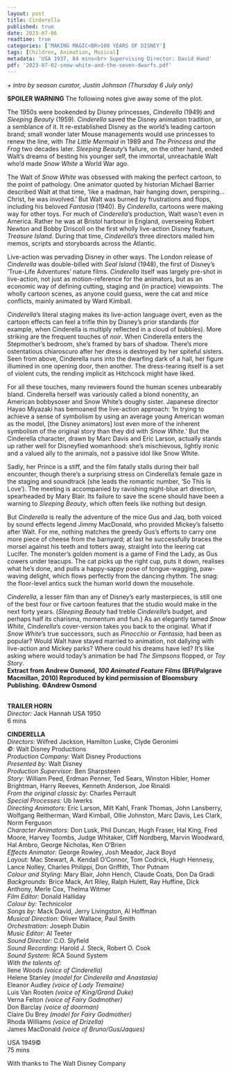 ```yaml
---
layout: post
title: Cinderella
published: true
date: 2023-07-06
readtime: true
categories: ['MAKING MAGIC<BR>100 YEARS OF DISNEY']
tags: [Children, Animation, Musical]
metadata: 'USA 1937, 84 mins<br> Supervising Director: David Hand'
pdf: '2023-07-02-snow-white-and-the-seven-dwarfs.pdf'
---
```



_+ intro by season curator, Justin Johnson (Thursday 6 July only)_

**SPOILER WARNING** The following notes give away some of the plot.

The 1950s were bookended by Disney princesses, _Cinderella_ (1949) and _Sleeping Beauty_ (1959). _Cinderella_ saved the Disney animation tradition, or a semblance of it. It re-established Disney as the world’s leading cartoon brand; small wonder later Mouse managements would use princesses to renew the line, with _The Little Mermaid_ in 1989 and _The Princess and the Frog_ two decades later. _Sleeping Beauty_’s failure, on the other hand, ended Walt’s dreams of besting his younger self, the immortal, unreachable Walt who’d made _Snow White_ a World War ago.

The Walt of _Snow White_ was obsessed with making the perfect cartoon, to the point of pathology. One animator quoted by historian Michael Barrier described Walt at that time, ‘like a madman, hair hanging down, perspiring... Christ, he was involved.’ But Walt was burned by frustrations and flops, including his beloved _Fantasia_ (1940). By _Cinderella_, cartoons were making way for other toys. For much of _Cinderella_’s production, Walt wasn’t even in America. Rather he was at Bristol harbour in England, overseeing Robert Newton and Bobby Driscoll on the first wholly live-action Disney feature, _Treasure Island_. During that time, _Cinderella_’s three directors mailed him memos, scripts and storyboards across the Atlantic.

Live-action was pervading Disney in other ways. The London release of _Cinderella_ was double-billed with _Seal Island_ (1948), the first of Disney’s ‘True-Life Adventures’ nature films. _Cinderella_ itself was largely pre-shot in live-action, not just as motion-reference for the animators, but as an economic way of defining cutting, staging and (in practice) viewpoints. The wholly cartoon scenes, as anyone could guess, were the cat and mice conflicts, mainly animated by Ward Kimball.

_Cinderella_’s literal staging makes its live-action language overt, even as the cartoon effects can feel a trifle thin by Disney’s prior standards (for example, when Cinderella is multiply reflected in a cloud of bubbles). More striking are the frequent touches of _noir_. When Cinderella enters the Stepmother’s bedroom, she’s framed by bars of shadow. There’s more ostentatious chiaroscuro after her dress is destroyed by her spiteful sisters. Seen from above, Cinderella runs into the dwarfing dark of a hall, her figure illumined in one opening door, then another. The dress-tearing itself is a set of violent cuts, the rending implicit as Hitchcock might have liked.

For all these touches, many reviewers found the human scenes unbearably bland. Cinderella herself was variously called a blond nonentity, an American bobbysoxer and Snow White’s doughy sister. Japanese director Hayao Miyazaki has bemoaned the live-action approach: ‘In trying to achieve a sense of symbolism by using an average young American woman as the model, [the Disney animators] lost even more of the inherent symbolism of the original story than they did with _Snow White_.’ But the Cinderella character, drawn by Marc Davis and Eric Larson, actually stands up rather well for Disneyfied womanhood: she’s mischievous, lightly ironic and a valued ally to the animals, not a passive idol like Snow White.

Sadly, her Prince is a stiff, and the film fatally stalls during their ball encounter, though there’s a surprising stress on Cinderella’s female gaze in the staging and soundtrack (she leads the romantic number, ‘So This Is Love’). The meeting is accompanied by ravishing night-blue art direction, spearheaded by Mary Blair. Its failure to save the scene should have been a warning to _Sleeping Beauty_, which often feels like nothing but design.

But _Cinderella_ is really the adventure of the mice Gus and Jaq, both voiced by sound effects legend Jimmy MacDonald, who provided Mickey’s falsetto after Walt. For me, nothing matches the greedy Gus’s efforts to carry one more piece of cheese from the barnyard; at last he successfully braces the morsel against his teeth and totters away, straight into the leering cat Lucifer. The monster’s golden moment is a game of Find the Lady, as Gus cowers under teacups. The cat picks up the right cup, puts it down, realises what he’s done, and pulls a happy-sappy pose of tongue-wagging, paw-waving delight, which flows perfectly from the dancing rhythm. The snag: the floor-level antics suck the human world down the mousehole.

_Cinderella_, a lesser film than any of Disney’s early masterpieces, is still one of the best four or five cartoon features that the studio would make in the next forty years. (_Sleeping Beauty_ had treble _Cinderella_’s budget, and perhaps half its charisma, momentum and fun.) As an elegantly tamed _Snow White_, _Cinderella_’s cover-version takes you back to the original. What if _Snow White_’s true successors, such as _Pinocchio_ or _Fantasia_, had been as popular? Would Walt have stayed married to animation, not dallying with live-action and Mickey parks? Where could his dreams have led? It’s like asking where would today’s animation be had _The Simpsons_ flopped, or _Toy Story_.  
**Extract from Andrew Osmond, _100 Animated Feature Films_ (BFI/Palgrave Macmillan, 2010) Reproduced by kind permission of Bloomsbury Publishing. ©Andrew Osmond**  
<br>

**TRAILER HORN**  
_Director:_ Jack Hannah
USA 1950  
6 mins  

**CINDERELLA**  
_Directors:_ Wilfred Jackson, Hamilton Luske,
Clyde Geronimi  
_©:_ Walt Disney Productions  
_Production Company:_ Walt Disney Productions  
_Presented by:_ Walt Disney  
_Production Supervisor:_ Ben Sharpsteen  
_Story:_ William Peed, Erdman Penner, Ted Sears, Winston Hibler, Homer Brightman, Harry Reeves, Kenneth Anderson, Joe Rinaldi  
_From the original classic by:_ Charles Perrault  
_Special Processes:_ Ub Iwerks  
_Directing Animators:_ Eric Larson, Milt Kahl, Frank Thomas, John Lansberry, Wolfgang Reitherman, Ward Kimball, Ollie Johnston, Marc Davis, Les Clark, Norm Ferguson  
_Character Animators:_ Don Lusk, Phil Duncan, Hugh Fraser, Hal King, Fred Moore, Harvey Toombs, Judge Whitaker, Cliff Nordberg, Marvin Woodward, Hal Ambro, George Nicholas, Ken O’Brien  
_Effects Animator:_ George Rowley, Josh Meador, Jack Boyd  
_Layout:_ Mac Stewart, A. Kendall O’Connor, Tom Codrick, Hugh Hennesy, Lance Nolley, Charles Philippi, Don Griffith, Thor Putnam  
_Colour and Styling:_ Mary Blair, John Hench, Claude Coats, Don Da Gradi  
_Backgrounds:_ Brice Mack, Art Riley, Ralph Hulett, Ray Huffine, Dick Anthony, Merle Cox, Thelma Witmer  
_Film Editor:_ Donald Halliday  
_Colour by:_ Technicolor  
_Songs by:_ Mack David, Jerry Livingston, Al Hoffman  
_Musical Direction:_ Oliver Wallace, Paul Smith  
_Orchestration:_ Joseph Dubin  
_Music Editor:_ Al Teeter  
_Sound Director:_ C.O. Slyfield  
_Sound Recording:_ Harold J. Steck, Robert O. Cook  
_Sound System:_ RCA Sound System  
_With the talents of:_  
Ilene Woods _(voice of Cinderella)_  
Helene Stanley _(model for Cinderella and Anastasia)_  
Eleanor Audley _(voice of Lady Tremaine)_  
Luis Van Rooten _(voice of King/Grand Duke)_  
Verna Felton _(voice of Fairy Godmother)_  
Don Barclay _(voice of doorman)_  
Claire Du Brey _(model for Fairy Godmother)_  
Rhoda Williams _(voice of Drizella)_  
James MacDonald _(voice of Bruno/Gus/Jaques)_  

USA 1949©  
75 mins  

With thanks to The Walt Disney Company  
<!--stackedit_data:
eyJoaXN0b3J5IjpbLTE4MDI2MTU0M119
-->